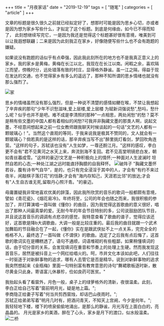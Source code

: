 +++
title = "月夜家话"
date = "2019-12-19"
tags = [ "随笔" ]
categories = [ "article" ]
+++


文章的标题是很久很久之前就已经拟定好了，想那时可能是因为思乡心切，亦或者是因为想为家乡写些什么，才拟定了这个标题。到底是何缘由，如今已不得而知了，
此刻想继续写完它，一是因为我还是觉得这个标题甚好很有意境，唯美到可以让我遐想联翩；二来是因为此刻我正在家乡，好像随便写些什么也不会有跑题的嫌疑。
<!--more-->
如果说没有跑题的话似乎有点牵强，因此我此刻所在的地方也不是我真正意义上的家乡。我的家乡是黄梅，黄梅在长江以北，我现在在长江以南。闲暇之余，喜欢隔江而望，傍晚时分，远处错落有致的村庄，显得格外静谧。虽一江之隔，得益于现在发达的交通，也不觉得家乡有多么的遥远了，那种不知所谓的思乡情绪也就没有那么强烈了。

![家](../../pictures/home.jpg '点我访问')

思乡的情绪虽然没有那么强烈，但是一种说不清楚的感情如鲠在喉，不禁让我想起了辛弃疾的那句"少年不识愁滋味,爱上层楼,爱上层楼
为赋新词强说愁",愁吗，愁什么呢？似乎也并不是吧。难不成是李清照的那种"一点相思，两处闲愁"的愁？莫不是稍有些文墨的中国人都有着相似的闲愁?可我并非胸藏文墨的那类人啊，说起文墨，不经意间想起来之前一位女教师跟我聊天时候谈起的一句话"文艺的人都有一颗玻璃心！"。当然这个直观的等同，于我来说我是极其不赞同的，文人就会有一颗玻璃心？倘若真的是这样的话，那辛弃疾当写不出"醉里挑灯看剑，梦回吹角连营。"这样的句子，苏轼该也没有"人生如梦，一尊还酹江月。"这样的感叹，李白更不会有"君不见黄河之水天上来，奔流到海不复回。君不见高堂明镜悲白发，朝如青丝暮成雪。"这样的豪迈!文艺是一种积极向上的情怀;一种面对人生波澜时
坦然自若的心态;一种处江湖之远时能直抒胸臆的自我释怀。
![破阵子](../../pictures/xinqiji.jpg '点我访问')
"胸藏文墨怀若谷，腹有诗书气自华"，是的，也只有完全浸淫于其中的人，才会有"有约不来过夜半，闲敲棋子落灯花"的恬静;才会有"海内存知己，天涯若比邻"的放达;才会有"人生自古谁无死,留取丹心照汗青。"的豪迈。

毋庸置疑我非常地喜欢优美的辞藻，因此我所欣赏的音乐的歌词一般都颇有意境，譬如《青花瓷》、《烟花易冷》。年终将至，公司的年会也随之而来，我很积极的参加了，并打算演唱一首叫做《懂你》的曲目，因为我觉得这首歌曲的意义很好，唱出了那种人间最真挚的爱。无耐今年的年会节目特别的多，公司说鼓励团队节目，并且说这首音乐的调调有点悲凉的感觉，我特意查看了歌曲的谱子，觉得应该还好，这首歌是降b大调歌曲，大调一般是比较庄重的。最后我的曲目就跟一个武术加舞蹈的节目融合在了一起，《懂你》实在是跟武侠扯不上一点关系，完完全全的格格不入，最终选了一首叫做《不谓侠》的歌曲。选定了之后我有点后悔了，这首歌的歌词实在是糟糕透了，语句不通顺，词语堆砌的有些粗鄙，如果稍懂填词的话，由于切分音的关系，会发现填词在重音和节奏上的处理上生硬。然而我发现这首音乐，居然是被抖音上一个网红给唱火的。呵，市井文化本该如此吧，人们往往一时驱逐于对新鲜事物的追求，哪有人去管它是否是精华。说到对新鲜事物的追求我突然想起来《金瓶梅》里面一句特别富有教育意思的诗句"舞裙歌板逐时新，散尽黄金只此身。寄语富儿休暴殄，俭如良药可医贫。"

我抬起头看了看窗外，月色一般，桌子上的绿萝格外的清新，夜很温柔。此刻，
李白正给自己写着"窗前明月光，疑是地上霜。";  
李商隐正给妻子写着"何当共剪西窗烛，却话巴山夜雨时。";  
苏轼正给弟弟写着"明月几时有，把酒问青天，不知天上宫阙，今夕是何年。";  
我轻轻地下楼，楼下的喷泉偷偷地涌出，是那么的静谧，月光泻在上面白白的，亮晶晶的。
月光是家乡的美酒，醉在了心头，家乡是月下的渡口，似水般温柔。
![二桥](../../pictures/erqiao.jpg '点我访问')

